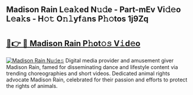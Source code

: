 ## Madison Rain L𝚎a𝚔ed N𝚞𝚍e - Part-mEv Vi𝚍𝚎o L𝚎a𝚔s - H𝚘𝚝 O𝚗𝚕yf𝚊ns P𝚑𝚘tos 1j9Zq

# <h2><a href="http://kfeszr.oniu.top/?m=Madison+Rain">🔗👉 🔴 Madison Rain P𝚑ot𝚘𝚜 V𝚒d𝚎o</a></h2>

[![Madison Rain Nu𝚍e𝚜](https://i.imgur.com/0qMVB7G.gif)](http://kfeszr.oniu.top/?m=Madison+Rain)
Digital media provider and amusement giver Madison Rain, famed for disseminating dance and lifestyle content via trending choreographies and short videos. Dedicated animal rights advocate Madison Rain, celebrated for their passion and efforts to protect the rights of animals.  
